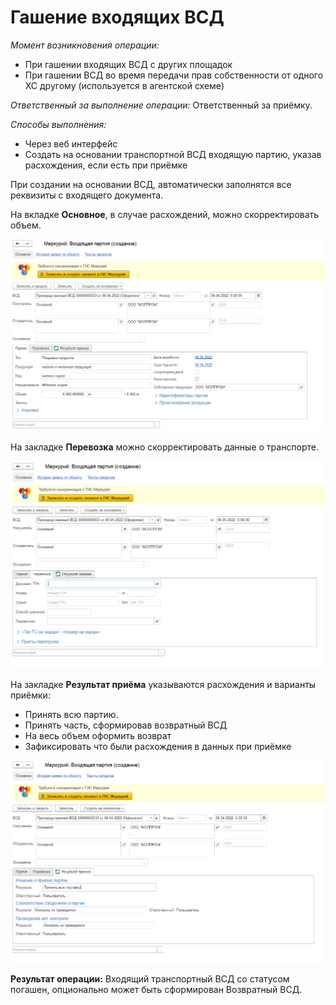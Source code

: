 # Гашение входящих ВСД

*Момент возникновения операции:*

- При гашении входящих ВСД с других площадок
- При гашении ВСД во время передачи прав собственности от одного ХС другому (используется в агентской схеме)

*Ответственный за выполнение операции:* Ответственный за приёмку.

*Способы выполнения:*

- Через веб интерфейс
- Создать на основании транспортной ВСД входящую партию, указав расхождения, если есть при приёмке

При создании на основании ВСД, автоматически заполнятся все реквизиты с входящего документа.

На вкладке **Основное**, в случае расхождений, можно скорректировать объем.  

[![1][1]][1]

На закладке **Перевозка** можно скорректировать данные о транспорте.

[![2][2]][2]

На закладке **Результат приёма** указываются расхождения и варианты приёмки:

- Принять всю партию.
- Принять часть, сформировав возвратный ВСД
- На весь объем оформить возврат
- Зафиксировать что были расхождения в данных при приёмке

[![3][3]][3]

**Результат операции:** Входящий транспортный ВСД со статусом погашен, опционально может быть сформирован Возвратный ВСД.

[1]: ExtinguishingIncomingVSD.assets/1.png
[2]: ExtinguishingIncomingVSD.assets/2.png
[3]: ExtinguishingIncomingVSD.assets/3.png
